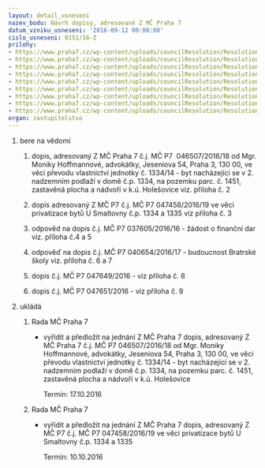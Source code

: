 ```yaml
---
layout: detail_usneseni
nazev_bodu: Návrh dopisy, adresované Z MČ Praha 7
datum_vzniku_usneseni: '2016-09-12 00:00:00'
cislo_usneseni: 0151/16-Z
prilohy:
- https://www.praha7.cz/wp-content/uploads/councilResolution/Resolutions/27425/export/dopis_duvodNova~104062.doc
- https://www.praha7.cz/wp-content/uploads/councilResolution/Resolutions/27425/export/Dopis_ver~104060.pdf
- https://www.praha7.cz/wp-content/uploads/councilResolution/Resolutions/27425/export/dopis_zverejnit~104058.pdf
- https://www.praha7.cz/wp-content/uploads/councilResolution/Resolutions/27425/export/luczkaverejna~104056.pdf
- https://www.praha7.cz/wp-content/uploads/councilResolution/Resolutions/27425/export/Dopis_CBCbezjmena~104054.pdf
- https://www.praha7.cz/wp-content/uploads/councilResolution/Resolutions/27425/export/odpovedcizinsky~104052.pdf
- https://www.praha7.cz/wp-content/uploads/councilResolution/Resolutions/27425/export/Odvolaniver~104051.pdf
- https://www.praha7.cz/wp-content/uploads/councilResolution/Resolutions/27425/export/Dopis_ver~104049.pdf
- https://www.praha7.cz/wp-content/uploads/councilResolution/Resolutions/27425/export/export~301523.pdf
organ: zastupitelstvo
---
```

<OL class=urzList_view id=urzList>
<LI class=urzClass1><SPAN name="1">bere na vědomí</SPAN> 
<OL class=urzOlClass>
<LI class=urzClass2 style="TEXT-ALIGN: left"><SPAN>
<P>dopis, adresovaný Z MČ Praha 7 č.j. MČ P7 &nbsp;046507/2016/18 od Mgr. Moniky Hoffmannové, advokátky, Jeseniova 54, Praha 3, 130 00, ve věci převodu vlastnictví jednotky č. 1334/14 - byt nacházející se v 2. nadzemním podlaží v domě č.p. 1334, na pozemku parc. č. 1451, zastavěná plocha a nádvoří v k.ú. Holešovice viz. příloha č. 2</P></SPAN></LI>
<LI class=urzClass2 style="TEXT-ALIGN: left"><SPAN>
<P>dopis adresovaný Z MČ P7 č.j. MČ P7 047458/2016/19 ve věci privatizace bytů U Smaltovny č.p. 1334 a 1335 viz příloha č. 3</P></SPAN></LI>
<LI class=urzClass2 style="TEXT-ALIGN: left"><SPAN>
<P>odpověd na dopis č.j. MČ P7 037605/2016/16 - žádost o finanční dar viz. příloha č.4 a 5&nbsp;</P></SPAN></LI>
<LI class=urzClass2 style="TEXT-ALIGN: left"><SPAN>
<P>odpověď na dopis č.j. MČ P7 040654/2016/17 - budoucnost Bratrské školy viz. příloha č. 6 a 7</P></SPAN></LI>
<LI class=urzClass2 style="TEXT-ALIGN: left"><SPAN>
<P>dopis č.j. MČ P7 047649/2016 - viz příloha č. 8&nbsp;</P></SPAN></LI>
<LI class=urzClass2 style="TEXT-ALIGN: left"><SPAN>
<P>dopis č.j. MČ P7 047651/2016 - viz příloha č. 9</P></SPAN></LI></OL></LI>
<LI class=urzClass1 id=urzUkoly><SPAN name="1">ukládá</SPAN>
<OL class=urzOlClass>
<LI class=urzClass2><SPAN>
<P>Rada MČ Praha 7</P></SPAN>
<UL class=urzUlClass>
<LI class=urzClass3><SPAN>
<P>vyřídit a předložit na jednání Z MČ Praha 7 dopis, adresovaný Z MČ Praha 7 č.j. MČ P7 046507/2016/18 od Mgr. Moniky Hoffmannové, advokátky, Jeseniova 54, Praha 3, 130 00, ve věci převodu vlastnictví jednotky č. 1334/14 - byt nacházející se v 2. nadzemním podlaží v domě č.p. 1334, na pozemku parc. č. 1451, zastavěná plocha a nádvoří v k.ú. Holešovice</P></SPAN><SPAN class=urzUkolTermin>Termín:&nbsp;17.10.2016</SPAN></LI></UL></LI>
<LI class=urzClass2><SPAN>
<P>Rada MČ Praha 7</P></SPAN>
<UL class=urzUlClass>
<LI class=urzClass3><SPAN>
<P>vyřídit a předložit na jednání Z MČ Praha 7 dopis, adresovaný Z MČ P7 č.j. MČ P7 047458/2016/19 ve věci privatizace bytů U Smaltovny č.p. 1334 a 1335</P></SPAN><SPAN class=urzUkolTermin>Termín:&nbsp;10.10.2016</SPAN></LI></UL></LI></OL></LI></OL>